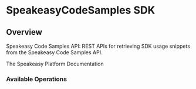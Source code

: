 # SpeakeasyCodeSamples SDK

## Overview

Speakeasy Code Samples API: REST APIs for retrieving SDK usage snippets from the Speakeasy Code Samples API.

The Speakeasy Platform Documentation
</docs>

### Available Operations
